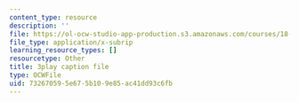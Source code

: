 ```yaml
---
content_type: resource
description: ''
file: https://ol-ocw-studio-app-production.s3.amazonaws.com/courses/18-01sc-single-variable-calculus-fall-2010/732670595e675b109e85ac41dd93c6fb_CXKoCMVqM9s.vtt
file_type: application/x-subrip
learning_resource_types: []
resourcetype: Other
title: 3play caption file
type: OCWFile
uid: 73267059-5e67-5b10-9e85-ac41dd93c6fb
---
```


